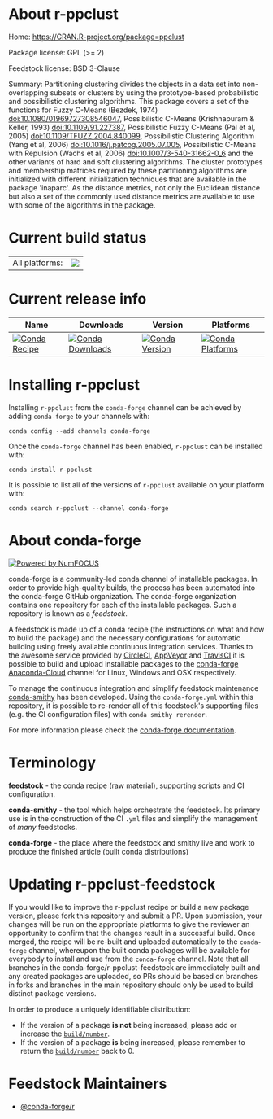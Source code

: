 About r-ppclust
===============

Home: https://CRAN.R-project.org/package=ppclust

Package license: GPL (>= 2)

Feedstock license: BSD 3-Clause

Summary: Partitioning clustering divides the objects in a data set into non-overlapping subsets or clusters by using the prototype-based probabilistic and possibilistic clustering algorithms. This package covers a set of the functions for Fuzzy C-Means (Bezdek, 1974) <doi:10.1080/01969727308546047>, Possibilistic C-Means (Krishnapuram & Keller, 1993) <doi:10.1109/91.227387>, Possibilistic Fuzzy C-Means (Pal et al, 2005) <doi:10.1109/TFUZZ.2004.840099>, Possibilistic Clustering Algorithm (Yang et al, 2006) <doi:10.1016/j.patcog.2005.07.005>, Possibilistic C-Means with Repulsion (Wachs et al, 2006) <doi:10.1007/3-540-31662-0_6> and the other variants of hard and soft clustering algorithms. The cluster prototypes and membership matrices required by these partitioning algorithms are initialized with different initialization techniques that are available in the package 'inaparc'. As the distance metrics, not only the Euclidean distance but also a set of the commonly used distance metrics are available to use with some of the algorithms in the package. 



Current build status
====================


<table><tr><td>All platforms:</td>
    <td>
      <a href="https://dev.azure.com/conda-forge/feedstock-builds/_build/latest?definitionId=7425&branchName=master">
        <img src="https://dev.azure.com/conda-forge/feedstock-builds/_apis/build/status/r-ppclust-feedstock?branchName=master">
      </a>
    </td>
  </tr>
</table>

Current release info
====================

| Name | Downloads | Version | Platforms |
| --- | --- | --- | --- |
| [![Conda Recipe](https://img.shields.io/badge/recipe-r--ppclust-green.svg)](https://anaconda.org/conda-forge/r-ppclust) | [![Conda Downloads](https://img.shields.io/conda/dn/conda-forge/r-ppclust.svg)](https://anaconda.org/conda-forge/r-ppclust) | [![Conda Version](https://img.shields.io/conda/vn/conda-forge/r-ppclust.svg)](https://anaconda.org/conda-forge/r-ppclust) | [![Conda Platforms](https://img.shields.io/conda/pn/conda-forge/r-ppclust.svg)](https://anaconda.org/conda-forge/r-ppclust) |

Installing r-ppclust
====================

Installing `r-ppclust` from the `conda-forge` channel can be achieved by adding `conda-forge` to your channels with:

```
conda config --add channels conda-forge
```

Once the `conda-forge` channel has been enabled, `r-ppclust` can be installed with:

```
conda install r-ppclust
```

It is possible to list all of the versions of `r-ppclust` available on your platform with:

```
conda search r-ppclust --channel conda-forge
```


About conda-forge
=================

[![Powered by NumFOCUS](https://img.shields.io/badge/powered%20by-NumFOCUS-orange.svg?style=flat&colorA=E1523D&colorB=007D8A)](http://numfocus.org)

conda-forge is a community-led conda channel of installable packages.
In order to provide high-quality builds, the process has been automated into the
conda-forge GitHub organization. The conda-forge organization contains one repository
for each of the installable packages. Such a repository is known as a *feedstock*.

A feedstock is made up of a conda recipe (the instructions on what and how to build
the package) and the necessary configurations for automatic building using freely
available continuous integration services. Thanks to the awesome service provided by
[CircleCI](https://circleci.com/), [AppVeyor](https://www.appveyor.com/)
and [TravisCI](https://travis-ci.com/) it is possible to build and upload installable
packages to the [conda-forge](https://anaconda.org/conda-forge)
[Anaconda-Cloud](https://anaconda.org/) channel for Linux, Windows and OSX respectively.

To manage the continuous integration and simplify feedstock maintenance
[conda-smithy](https://github.com/conda-forge/conda-smithy) has been developed.
Using the ``conda-forge.yml`` within this repository, it is possible to re-render all of
this feedstock's supporting files (e.g. the CI configuration files) with ``conda smithy rerender``.

For more information please check the [conda-forge documentation](https://conda-forge.org/docs/).

Terminology
===========

**feedstock** - the conda recipe (raw material), supporting scripts and CI configuration.

**conda-smithy** - the tool which helps orchestrate the feedstock.
                   Its primary use is in the construction of the CI ``.yml`` files
                   and simplify the management of *many* feedstocks.

**conda-forge** - the place where the feedstock and smithy live and work to
                  produce the finished article (built conda distributions)


Updating r-ppclust-feedstock
============================

If you would like to improve the r-ppclust recipe or build a new
package version, please fork this repository and submit a PR. Upon submission,
your changes will be run on the appropriate platforms to give the reviewer an
opportunity to confirm that the changes result in a successful build. Once
merged, the recipe will be re-built and uploaded automatically to the
`conda-forge` channel, whereupon the built conda packages will be available for
everybody to install and use from the `conda-forge` channel.
Note that all branches in the conda-forge/r-ppclust-feedstock are
immediately built and any created packages are uploaded, so PRs should be based
on branches in forks and branches in the main repository should only be used to
build distinct package versions.

In order to produce a uniquely identifiable distribution:
 * If the version of a package **is not** being increased, please add or increase
   the [``build/number``](https://conda.io/docs/user-guide/tasks/build-packages/define-metadata.html#build-number-and-string).
 * If the version of a package **is** being increased, please remember to return
   the [``build/number``](https://conda.io/docs/user-guide/tasks/build-packages/define-metadata.html#build-number-and-string)
   back to 0.

Feedstock Maintainers
=====================

* [@conda-forge/r](https://github.com/conda-forge/r/)


